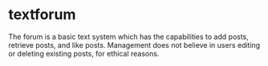 # textforum
The forum is a basic text system which has the capabilities to add posts, retrieve posts, and like posts. Management does not believe in users editing or deleting existing posts, for ethical reasons.
